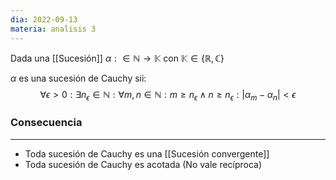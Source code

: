 ```yaml
---
dia: 2022-09-13
materia: analisis 3
---
```

Dada una [[Sucesión]] $\alpha : \in \mathbb{N} \to \mathbb{K}$ con $\mathbb{K} \in \{ \mathbb{R}, \mathbb{C} \}$ 

$\alpha$ es una sucesión de Cauchy sii: $$ \forall \epsilon > 0 : \exists n_\epsilon \in \mathbb{N} : \forall m,n \in \mathbb{N} : m \geq n_\epsilon \land n \geq n_\epsilon : | \alpha_m - \alpha_n | < \epsilon $$

### Consecuencia
---
* Toda sucesión de Cauchy es una [[Sucesión convergente]]
* Toda sucesión de Cauchy es acotada (No vale recíproca)
